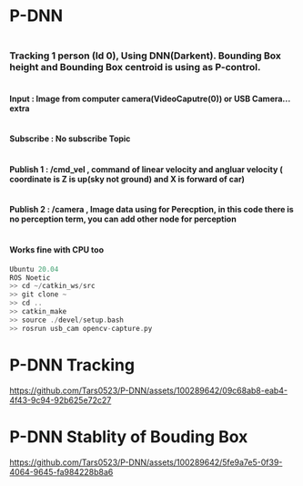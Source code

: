 # P-DNN

### <br/>Tracking 1 person (Id 0), Using DNN(Darkent). Bounding Box height and Bounding Box centroid is using as P-control.

#### <br/> Input : Image from computer camera(VideoCaputre(0)) or USB Camera... extra

#### <br/> Subscribe : No subscribe Topic

#### <br/> Publish 1 : /cmd_vel , command of linear velocity and angluar velocity ( coordinate is Z is up(sky not ground) and X is forward of car)

#### <br/> Publish 2 : /camera , Image data using for Perecption, in this code there is no perception term, you can add other node for perception

#### <br/> Works fine with CPU too
```c
Ubuntu 20.04
ROS Noetic
>> cd ~/catkin_ws/src
>> git clone ~
>> cd ..
>> catkin_make
>> source ./devel/setup.bash
>> rosrun usb_cam opencv-capture.py
```

# P-DNN Tracking

https://github.com/Tars0523/P-DNN/assets/100289642/09c68ab8-eab4-4f43-9c94-92b625e72c27


# P-DNN Stablity of Bouding Box

https://github.com/Tars0523/P-DNN/assets/100289642/5fe9a7e5-0f39-4064-9645-fa984228b8a6

